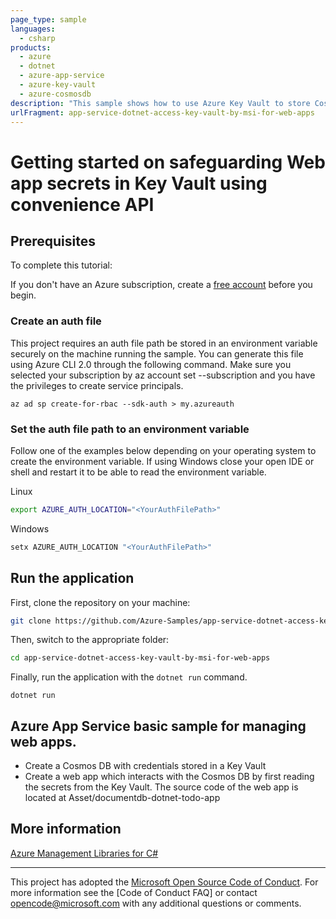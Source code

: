 ```yaml
---
page_type: sample
languages:
  - csharp
products:
  - azure
  - dotnet
  - azure-app-service
  - azure-key-vault
  - azure-cosmosdb
description: "This sample shows how to use Azure Key Vault to store Cosmos DB key, and then create a web app that interacts with the Cosmos DB."
urlFragment: app-service-dotnet-access-key-vault-by-msi-for-web-apps
---
```


# Getting started on safeguarding Web app secrets in Key Vault using convenience API

## Prerequisites

To complete this tutorial:

If you don't have an Azure subscription, create a [free account] before you begin.

### Create an auth file

This project requires an auth file path be stored in an environment variable securely on the machine running the sample. You can generate this file using Azure CLI 2.0 through the following command. Make sure you selected your subscription by az account set --subscription <name or id> and you have the privileges to create service principals.

```azure-cli
az ad sp create-for-rbac --sdk-auth > my.azureauth
```

### Set the auth file path to an environment variable

Follow one of the examples below depending on your operating system to create the environment variable. If using Windows close your open IDE or shell and restart it to be able to read the environment variable.

Linux

```bash
export AZURE_AUTH_LOCATION="<YourAuthFilePath>"
```

Windows

```cmd
setx AZURE_AUTH_LOCATION "<YourAuthFilePath>"
```

## Run the application

First, clone the repository on your machine:

```bash
git clone https://github.com/Azure-Samples/app-service-dotnet-access-key-vault-by-msi-for-web-apps.git
```

Then, switch to the appropriate folder:
```bash
cd app-service-dotnet-access-key-vault-by-msi-for-web-apps
```

Finally, run the application with the `dotnet run` command.

```console
dotnet run
```

## Azure App Service basic sample for managing web apps.

* Create a Cosmos DB with credentials stored in a Key Vault
* Create a web app which interacts with the Cosmos DB by first
      reading the secrets from the Key Vault.
      The source code of the web app is located at Asset/documentdb-dotnet-todo-app

## More information

[Azure Management Libraries for C#][Azure .Net Developer Center]

---

This project has adopted the [Microsoft Open Source Code of Conduct]. For more information see the [Code of Conduct FAQ] or contact [opencode@microsoft.com] with any additional questions or comments.

<!-- LINKS -->
[free account]: https://azure.microsoft.com/free/?WT.mc_id=A261C142F
[Azure Management Libraries for C#]: https://github.com/Azure/azure-sdk-for-net/tree/Fluent
[Azure .Net Developer Center]: https://azure.microsoft.com/en-us/develop/net
[Microsoft Open Source Code of Conduct]: https://opensource.microsoft.com/codeofconduct
[opencode@microsoft.com]: mailto:opencode@microsoft.com